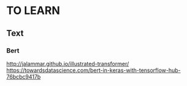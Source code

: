 # TO LEARN

## Text 
### Bert
http://jalammar.github.io/illustrated-transformer/
https://towardsdatascience.com/bert-in-keras-with-tensorflow-hub-76bcbc9417b

